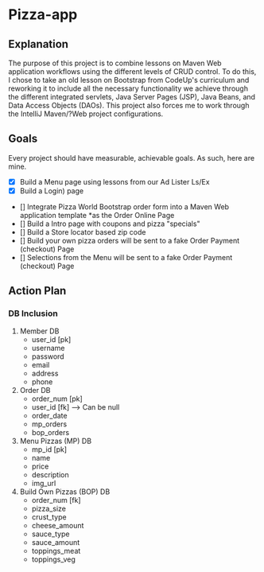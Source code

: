 # Pizza-app

## Explanation 
The purpose of this project is to combine lessons on Maven Web application workflows using the different levels of CRUD control.  To do this, I chose to take an old lesson on Bootstrap from CodeUp's curriculum and reworking it to include all the necessary functionality we achieve through the different integrated servlets, Java Server Pages (JSP), Java Beans, and Data Access Objects (DAOs).  This project also forces me to work through the IntelliJ Maven/?Web project configurations.

## Goals
Every project should have measurable, achievable goals.  As such, here are mine.

- [X] Build a Menu page using lessons from our Ad Lister Ls/Ex
- [X]  Build a Login) page 
- [] Integrate Pizza World Bootstrap order form into a Maven Web application template *as the Order Online Page
- [] Build a Intro page with coupons and pizza "specials"
- [] Build a Store locator based zip code
- [] Build your own pizza orders will be sent to a fake Order Payment (checkout) Page
- [] Selections from the Menu will be sent to a fake Order Payment (checkout) Page

## Action Plan
### DB Inclusion
1. Member DB
   - user_id [pk]
   - username     
   - password
   - email
   - address
   - phone
2. Order DB 
    - order_num [pk]
    - user_id [fk] --> Can be null
    - order_date
    - mp_orders
    - bop_orders
3. Menu Pizzas (MP) DB 
    - mp_id [pk]
    - name
    - price
    - description
    - img_url
4. Build Own Pizzas (BOP) DB
    - order_num [fk]
    - pizza_size
    - crust_type
    - cheese_amount
    - sauce_type
    - sauce_amount
    - toppings_meat
    - toppings_veg
